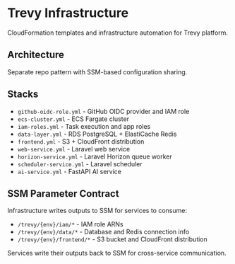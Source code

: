 # Trevy Infrastructure

CloudFormation templates and infrastructure automation for Trevy platform.

## Architecture

Separate repo pattern with SSM-based configuration sharing.

## Stacks

- `github-oidc-role.yml` - GitHub OIDC provider and IAM role
- `ecs-cluster.yml` - ECS Fargate cluster
- `iam-roles.yml` - Task execution and app roles
- `data-layer.yml` - RDS PostgreSQL + ElastiCache Redis
- `frontend.yml` - S3 + CloudFront distribution
- `web-service.yml` - Laravel web service
- `horizon-service.yml` - Laravel Horizon queue worker
- `scheduler-service.yml` - Laravel scheduler
- `ai-service.yml` - FastAPI AI service

## SSM Parameter Contract

Infrastructure writes outputs to SSM for services to consume:

- `/trevy/{env}/iam/*` - IAM role ARNs
- `/trevy/{env}/data/*` - Database and Redis connection info
- `/trevy/{env}/frontend/*` - S3 bucket and CloudFront distribution

Services write their outputs back to SSM for cross-service communication.
